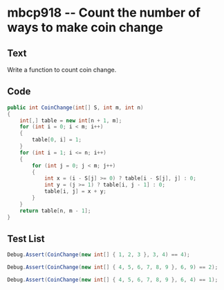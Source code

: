# mbcp918 -- Count the number of ways to make coin change

## Text

Write a function to count coin change.

## Code

```csharp
public int CoinChange(int[] S, int m, int n) 
{
    int[,] table = new int[n + 1, m];
    for (int i = 0; i < m; i++) 
    {
        table[0, i] = 1;
    }
    for (int i = 1; i <= n; i++) 
    {
        for (int j = 0; j < m; j++) 
        {
            int x = (i - S[j] >= 0) ? table[i - S[j], j] : 0;
            int y = (j >= 1) ? table[i, j - 1] : 0;
            table[i, j] = x + y;
        }
    }
    return table[n, m - 1];
}
```

## Test List

```csharp
Debug.Assert(CoinChange(new int[] { 1, 2, 3 }, 3, 4) == 4);
```

```csharp
Debug.Assert(CoinChange(new int[] { 4, 5, 6, 7, 8, 9 }, 6, 9) == 2);
```

```csharp
Debug.Assert(CoinChange(new int[] { 4, 5, 6, 7, 8, 9 }, 6, 4) == 1);
```
